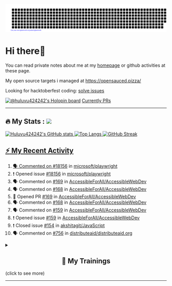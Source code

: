 ![gitartwork](gitartwork.svg)
# Hi there👋

You can read private notes about me at my [homepage](https://huluvu424242.github.io/home/) or github activities at these page.

My open source targets i managed at https://opensauced.pizza/

Looking for hacktoberfest coding: [solve issues](https://github.com/search?q=label:hacktoberfest+state:open+type:issue)

[![@huluvu424242's Holopin board](https://holopin.io/api/user/board?user=huluvu424242)](https://holopin.io/@huluvu424242)
[Currently PRs](https://hacktoberfestchecker.jenko.me/user/Huluvu424242)

---

## :fire: My Stats : <a href="https://github.com/Huluvu424242"><img src="https://img.shields.io/github/followers/Huluvu424242?label=follow&style=social" />
  
<!--p align="center"-->
<img alt="Huluvu424242's GitHub stats" src="https://github-readme-stats.vercel.app/api?username=Huluvu424242&show_icons=true&theme=vision-friendly-dark" width="33%" />
<img alt="Top Langs" src="https://github-readme-stats.vercel.app/api/top-langs/?username=Huluvu424242&layout=compact&theme=vision-friendly-dark" width="30%" />
<img alt="GitHub Streak" src="http://github-readme-streak-stats.herokuapp.com?user=Huluvu424242&theme=vision-friendly-dark&date_format=j%20M%5B%20Y%5D" width="33%" />
<!--/p-->
  
<!--script 
    type="module" 
    src='https://unpkg.com/@huluvu424242/honey-chucknorris-jokes@0.0.1/dist/honey-chucknorris-jokes/honey-chucknorris-jokes.js'>
</script>
<honey-chucknorris-jokes /-->

## :zap: My Recent Activity

<!--START_SECTION:activity-->
1. 🗣 Commented on [#18156](https://github.com/microsoft/playwright/issues/18156) in [microsoft/playwright](https://github.com/microsoft/playwright)
2. ❗️ Opened issue [#18156](https://github.com/microsoft/playwright/issues/18156) in [microsoft/playwright](https://github.com/microsoft/playwright)
3. 🗣 Commented on [#169](https://github.com/AccessibleForAll/AccessibleWebDev/issues/169) in [AccessibleForAll/AccessibleWebDev](https://github.com/AccessibleForAll/AccessibleWebDev)
4. 🗣 Commented on [#168](https://github.com/AccessibleForAll/AccessibleWebDev/issues/168) in [AccessibleForAll/AccessibleWebDev](https://github.com/AccessibleForAll/AccessibleWebDev)
5. 💪 Opened PR [#169](https://github.com/AccessibleForAll/AccessibleWebDev/pull/169) in [AccessibleForAll/AccessibleWebDev](https://github.com/AccessibleForAll/AccessibleWebDev)
6. 🗣 Commented on [#168](https://github.com/AccessibleForAll/AccessibleWebDev/issues/168) in [AccessibleForAll/AccessibleWebDev](https://github.com/AccessibleForAll/AccessibleWebDev)
7. 🗣 Commented on [#159](https://github.com/AccessibleForAll/AccessibleWebDev/issues/159) in [AccessibleForAll/AccessibleWebDev](https://github.com/AccessibleForAll/AccessibleWebDev)
8. ❗️ Opened issue [#159](https://github.com/AccessibleForAll/AccessibleWebDev/issues/159) in [AccessibleForAll/AccessibleWebDev](https://github.com/AccessibleForAll/AccessibleWebDev)
9. ❗️ Closed issue [#154](https://github.com/akshitagit/JavaScript/issues/154) in [akshitagit/JavaScript](https://github.com/akshitagit/JavaScript)
10. 🗣 Commented on [#756](https://github.com/distributeaid/distributeaid.org/issues/756) in [distributeaid/distributeaid.org](https://github.com/distributeaid/distributeaid.org)
<!--END_SECTION:activity-->
  
  
<details>   
  <summary> <h2 align="center">🌱 My Trainings</h2> (click to see more)</summary>
  
  <a  target="_blank" href="https://www.flickr.com/photos/huluvu424242/albums/72157628149627159" title="Zertifikate"><img src="https://live.staticflickr.com/7007/6401185011_d67d8dd4e4_c.jpg" width="100%" height="10%" alt="Zertifikate"></a>
  
</details>


--- 



<!--
**Huluvu424242/huluvu424242** is a ✨ _special_ ✨ repository because its `README.md` (this file) appears on your GitHub profile.

Here are some ideas to get you started:

- 🔭 I’m currently working on ...
- 🌱 I’m currently learning ...
- 👯 I’m looking to collaborate on ...
- 🤔 I’m looking for help with ...
- 💬 Ask me about ...
- 📫 How to reach me: ...
- 😄 Pronouns: ...
- ⚡ Fun fact: ...
-->
